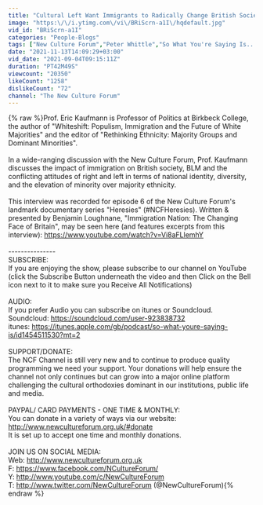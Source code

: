 ```yaml
---
title: "Cultural Left Want Immigrants to Radically Change British Society - Prof. Eric Kaufmann"
image: "https:\/\/i.ytimg.com\/vi\/BRiScrn-a1I\/hqdefault.jpg"
vid_id: "BRiScrn-a1I"
categories: "People-Blogs"
tags: ["New Culture Forum","Peter Whittle","So What You're Saying Is..."]
date: "2021-11-13T14:09:29+03:00"
vid_date: "2021-09-04T09:15:11Z"
duration: "PT42M49S"
viewcount: "20350"
likeCount: "1258"
dislikeCount: "72"
channel: "The New Culture Forum"
---
```

{% raw %}Prof. Eric Kaufmann is Professor of Politics at Birkbeck College, the author of &quot;Whiteshift: Populism, Immigration and the Future of White Majorities&quot; and the editor of &quot;Rethinking Ethnicity: Majority Groups and Dominant Minorities&quot;.<br /><br />In a wide-ranging discussion with the New Culture Forum, Prof. Kaufmann discusses the impact of immigration on British society, BLM and the conflicting attitudes of right and left in terms of national identity, diversity, and the elevation of minority over majority ethnicity.<br /><br />This interview was recorded for episode 6 of the New Culture Forum's landmark documentary series &quot;Heresies&quot; (#NCFHeresies).  Written &amp; presented by Benjamin Loughnane, &quot;Immigration Nation: The Changing Face of Britain&quot;, may be seen here (and features excerpts from this interview): <a rel="nofollow" target="blank" href="https://www.youtube.com/watch?v=Vi8aFLlemhY">https://www.youtube.com/watch?v=Vi8aFLlemhY</a><br /><br />---------------<br />SUBSCRIBE: <br />If you are enjoying the show, please subscribe to our channel on YouTube (click the Subscribe Button underneath the video and then Click on the Bell icon next to it to make sure you Receive All Notifications)<br /><br />AUDIO: <br />If you prefer Audio you can subscribe on itunes or Soundcloud. <br />Soundcloud: <a rel="nofollow" target="blank" href="https://soundcloud.com/user-923838732">https://soundcloud.com/user-923838732</a><br />itunes: <a rel="nofollow" target="blank" href="https://itunes.apple.com/gb/podcast/so-what-youre-saying-is/id1454511530?mt=2">https://itunes.apple.com/gb/podcast/so-what-youre-saying-is/id1454511530?mt=2</a> <br /><br />SUPPORT/DONATE: <br />The NCF Channel is still very new and to continue to produce quality programming we need your support. Your donations will help ensure the channel not only continues but can grow into a major online platform challenging the cultural orthodoxies dominant in our institutions, public life and media. <br /><br />PAYPAL/ CARD PAYMENTS - ONE TIME &amp; MONTHLY: <br />You can donate in a variety of ways via our website: <a rel="nofollow" target="blank" href="http://www.newcultureforum.org.uk/#donate">http://www.newcultureforum.org.uk/#donate</a><br />It is set up to accept one time and monthly donations.<br /><br />JOIN US ON SOCIAL MEDIA:<br />Web: <a rel="nofollow" target="blank" href="http://www.newcultureforum.org.uk">http://www.newcultureforum.org.uk</a><br />F: <a rel="nofollow" target="blank" href="https://www.facebook.com/NCultureForum/">https://www.facebook.com/NCultureForum/</a> <br />Y: <a rel="nofollow" target="blank" href="http://www.youtube.com/c/NewCultureForum">http://www.youtube.com/c/NewCultureForum</a> <br />T: <a rel="nofollow" target="blank" href="http://www.twitter.com/NewCultureForum">http://www.twitter.com/NewCultureForum</a> (@NewCultureForum){% endraw %}
